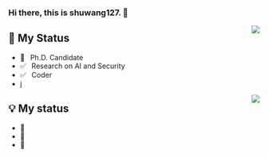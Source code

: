### Hi there, this is shuwang127. 👋

<img align="right" src="https://github-readme-stats.vercel.app/api?username=shuwang127&show_icons=true&icon_color=0366d6&text_color=24292e&bg_color=ffffff&hide_title=true" />

## 💬 My Status

- 🌱 ⁠ ⁢⁣⁡⁠ ⁢⁣⁡Ph.D. Candidate
- ✅ ⁠ ⁢⁣⁡⁠ ⁢⁣⁡Research on AI and Security
- ✅ ⁠ ⁢⁣⁡⁠ ⁢⁣⁡Coder
- j

<img align="right" src="https://github-readme-stats.vercel.app/api/top-langs/?username=shuwang127&layout=compact"/>

## 💡 My status

- 🌱 
- 🌱 
- 🌱 


<!--
**shuwang127/shuwang127** is a ✨ _special_ ✨ repository because its `README.md` (this file) appears on your GitHub profile.

Here are some ideas to get you started:

- 🔭 I’m currently working on ...
- 🌱 I’m currently learning ...
- 👯 I’m looking to collaborate on ...
- 🤔 I’m looking for help with ...
- 💬 Ask me about ...
- 📫 How to reach me: ...
- 😄 Pronouns: ...
- ⚡ Fun fact: ...
-->
